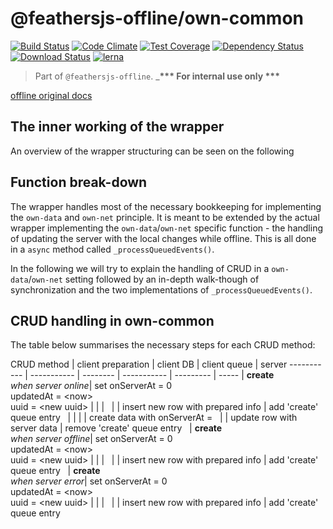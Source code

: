 # @feathersjs-offline/own-common

[![Build Status](https://travis-ci.org/mhillerstrom/feathersjs-offline-own-common.png?branch=master)](https://travis-ci.org/mhillerstrom/feathersjs-offline-own-common)
[![Code Climate](https://codeclimate.com/github/mhillerstrom/feathersjs-offline-own-common/badges/gpa.svg)](https://codeclimate.com/github/mhillerstrom/feathersjs-offline-own-common)
[![Test Coverage](https://codeclimate.com/github/mhillerstrom/feathersjs-offline-own-common/badges/coverage.svg)](https://codeclimate.com/github/mhillerstrom/feathersjs-offline-own-common/coverage)
[![Dependency Status](https://img.shields.io/david/mhillerstrom/feathersjs-offline-own-common.svg?style=flat-square)](https://david-dm.org/mhillerstrom/feathersjs-offline-own-common)
[![Download Status](https://img.shields.io/npm/dm/feathersjs-offline-own-common.svg?style=flat-square)](https://www.npmjs.com/package/feathersjs-offline-own-common)
[![lerna](https://img.shields.io/badge/maintained%20with-lerna-cc00ff.svg)](https://lerna.js.org/)

>  Part of `@feathersjs-offline`. ___*** For internal use only ***__

[offline original docs](https://auk.docs.feathersjs.com/guides/offline-first/readme.html#offline-first)


## The inner working of the wrapper
An overview of the wrapper structuring can be seen on the following 
## Function break-down
The wrapper handles most of the necessary bookkeeping for implementing the `own-data` and `own-net` principle. It is meant to be extended by the actual wrapper implementing the `own-data`/`own-net` specific function - the handling of updating the server with the local changes while offline. This is all done in a `async` method called `_processQueuedEvents()`.

In the following we will try to explain the handling of CRUD in a `own-data`/`own-net` setting followed by an in-depth walk-though of synchronization and the two implementations of `_processQueuedEvents()`.

## CRUD handling in own-common

The table below summarises the necessary steps for each CRUD method:

CRUD method | client preparation | client DB | client queue | server
----------- | ----------- | -------- | ----------- | --------- | ----- | 
**create**<br>_when server online_| set onServerAt = 0<br>updatedAt = &lt;now&gt;<br>uuid = &lt;new uuid&gt;  | | |
&nbsp; | | insert new row with prepared info | add 'create' queue entry
&nbsp; | | | | create data with onServerAt = <now>
&nbsp; | | update row with server data | remove 'create' queue entry
&nbsp; | 
**create**<br>_when server offline_| set onServerAt = 0<br>updatedAt = &lt;now&gt;<br>uuid = &lt;new uuid&gt;  | | |
&nbsp; | | insert new row with prepared info | add 'create' queue entry
&nbsp; | 
**create**<br>_when server error_| set onServerAt = 0<br>updatedAt = &lt;now&gt;<br>uuid = &lt;new uuid&gt;  | | |
&nbsp; | | insert new row with prepared info | add 'create' queue entry

